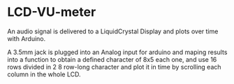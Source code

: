 # LCD-VU-meter
An audio signal is delivered to a LiquidCrystal Display and plots over time with Arduino.

A 3.5mm jack is plugged into an Analog input for arduino and maping results into a function to obtain a defined character of 8x5 each one, and use 16 rows divided in 2 8 row-long character and plot it in time by scrolling each column in the whole LCD.
